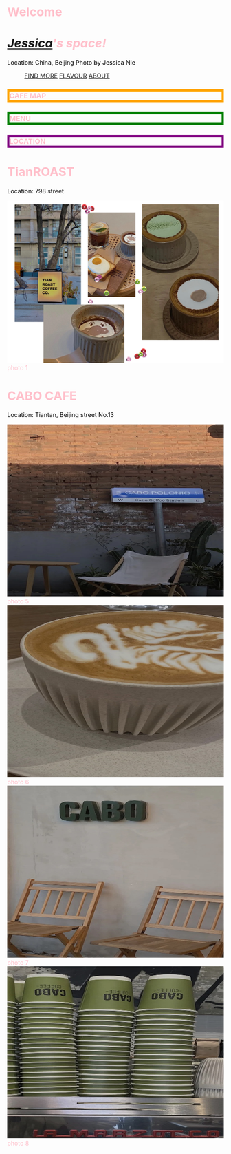   <head>
    	<title>Beijing Coffee Map</title>
</head>  

<body>	
	<style>
body {background-image: url("cafe2.jpg");}
		
 <h1="color: Purple;">
  h1 {font-size: 250%;}
    h2{color: orange;}
    h2 {font-size: 300%;}
    h3{color: pink;}
    p {color: black;}
    div {color: pink;}
    
</style>
 <div>
         
  <div id="HomePage"> <h1 id="Welcome">Welcome</h1>

  <h1><i><a href="Jessica">Jessica</a>'s space!</i></h1>
                               <div class="divider"></div>
                            
</div>

<p>Location: China, Beijing  
	Photo by Jessica Nie<br></p>
<figure class="hover-menu">

  <div>
    <a href="#">FIND MORE</a>
    <a href="#">FLAVOUR</a>
    <a href="#">ABOUT</a>
  </div>
</figure>

<h3 style="border: 5px solid orange;">CAFE MAP</h3>
<h3 style="border: 5px solid green;">MENU</h3>
<h3 style="border: 5px solid purple;">LOCATION</h3>



<h1>TianROAST</h1>
<p>Location: 798 street</p>
<div class="coffee">
  <a target="_blank" href="cafe1.png">
    <img src="cafe1.png" alt="cafe1">
  </a>
  <div class="desc">photo 1</div>
</div>



<h1>CABO CAFE</h1>
<p>Location:  Tiantan, Beijing street No.13 </p>
    	
<div class="coffee">
  <a target="_blank" href="co5.jpg">
    <img src="co5.jpg" alt="co1" width="600" height="400">
  </a>
  <div class="desc">photo 5</div>
</div>

<div class="coffee">
  <a target="_blank" href="co6.jpg">
    <img src="co6.jpg" alt="co2" width="600" height="400">
  </a>
  <div class="desc">photo 6</div>
</div>

<div class="coffee">
  <a target="_blank" href="co7.jpg">
    <img src="co7.jpg" alt="co3" width="600" height="400">
  </a>
  <div class="desc">photo 7</div>
</div>

<div class="coffee">
  <a target="_blank" href="co8.jpg">
    <img src="co8.jpg" alt="co4" width="600" height="400">
  </a>
  <div class="desc">photo 8</div>
</div>


</body>
